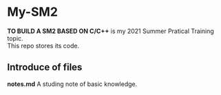 # My-SM2

**TO BUILD A SM2 BASED ON C/C++** is my 2021 Summer Pratical Training topic.  
This repo stores its code.  

## Introduce of files

**notes.md** A studing note of basic knowledge.

